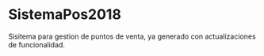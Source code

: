 # SistemaPos2018
Sisitema para gestion de puntos de venta, ya generado con actualizaciones de funcionalidad.
